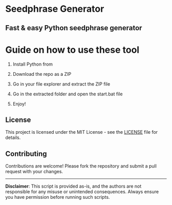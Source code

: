 # Seedphrase Generator   

## Fast & easy Python seedphrase generator
  
# Guide on how to use these tool  
 
1. Install Python from
 
2. Download the repo as a ZIP 

3. Go in your file explorer and extract the ZIP file 
  
4. Go in the extracted folder and open the start.bat file

5. Enjoy!  
    
## License 

This project is licensed under the MIT License - see the [LICENSE](LICENSE) file for details.     
   
## Contributing 
  
Contributions are welcome! Please fork the repository and submit a pull request with your changes.     
  
--- 
   
**Disclaimer**: This script is provided as-is, and the authors are not responsible for any misuse or unintended consequences. Always ensure you have permission before running such scripts.